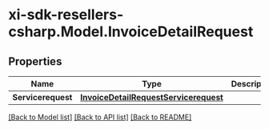 # xi-sdk-resellers-csharp.Model.InvoiceDetailRequest

## Properties

Name | Type | Description | Notes
------------ | ------------- | ------------- | -------------
**Servicerequest** | [**InvoiceDetailRequestServicerequest**](InvoiceDetailRequestServicerequest.md) |  | [optional] 

[[Back to Model list]](../README.md#documentation-for-models) [[Back to API list]](../README.md#documentation-for-api-endpoints) [[Back to README]](../README.md)


